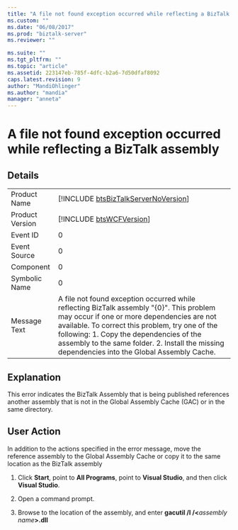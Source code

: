 ```yaml
---
title: "A file not found exception occurred while reflecting a BizTalk assembly | Microsoft Docs"
ms.custom: ""
ms.date: "06/08/2017"
ms.prod: "biztalk-server"
ms.reviewer: ""

ms.suite: ""
ms.tgt_pltfrm: ""
ms.topic: "article"
ms.assetid: 223147eb-785f-4dfc-b2a6-7d50dfaf8092
caps.latest.revision: 9
author: "MandiOhlinger"
ms.author: "mandia"
manager: "anneta"
---
```

# A file not found exception occurred while reflecting a BizTalk assembly
## Details  

|                 |                                                                                                                                                                                                                                                                                                                                        |
|-----------------|----------------------------------------------------------------------------------------------------------------------------------------------------------------------------------------------------------------------------------------------------------------------------------------------------------------------------------------|
|  Product Name   |                                                                                                                          [!INCLUDE [btsBizTalkServerNoVersion](../includes/btsbiztalkservernoversion-md.md)]                                                                                                                           |
| Product Version |                                                                                                                                      [!INCLUDE [btsWCFVersion](../includes/btswcfversion-md.md)]                                                                                                                                       |
|    Event ID     |                                                                                                                                                                   0                                                                                                                                                                    |
|  Event Source   |                                                                                                                                                                   0                                                                                                                                                                    |
|    Component    |                                                                                                                                                                   0                                                                                                                                                                    |
|  Symbolic Name  |                                                                                                                                                                   0                                                                                                                                                                    |
|  Message Text   | A file not found exception occurred while reflecting BizTalk assembly "{0}". This problem may occur if one or more dependencies are not available. To correct this problem, try one of the following: 1. Copy the dependencies of the assembly to the same folder. 2. Install the missing dependencies into the Global Assembly Cache. |

## Explanation  
 This error indicates the BizTalk Assembly that is being published references another assembly that is not in the Global Assembly Cache (GAC) or in the same directory.  

## User Action  
 In addition to the actions specified in the error message, move the reference assembly to the Global Assembly Cache or copy it to the same location as the BizTalk assembly  

1. Click **Start**, point to **All Programs**, point to **Visual Studio**, and then click **Visual Studio**.  

2. Open a command prompt.  

3. Browse to the location of the assembly, and enter <strong>gacutil /I /\<</strong><em>assembly name</em><strong>\>.dll</strong>
